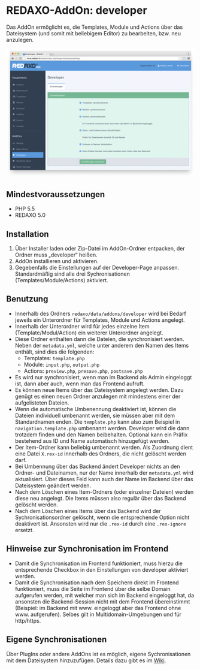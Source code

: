 REDAXO-AddOn: developer
=======================

Das AddOn ermöglicht es, die Templates, Module und Actions über das Dateisystem (und somit mit beliebigem Editor) zu bearbeiten, bzw. neu anzulegen.

![Screenshot](https://raw.githubusercontent.com/FriendsOfREDAXO/developer/assets/developer.png)

Mindestvoraussetzungen
----------------------

* PHP 5.5
* REDAXO 5.0

Installation
------------

1. Über Installer laden oder Zip-Datei im AddOn-Ordner entpacken, der Ordner muss „developer“ heißen.
2. AddOn installieren und aktivieren.
3. Gegebenfalls die Einstellungen auf der Developer-Page anpassen. Standardmäßig sind alle drei Sychronisationen (Templates/Module/Actions) aktiviert.

Benutzung
---------

* Innerhalb des Ordners `redaxo/data/addons/developer` wird bei Bedarf jeweils ein Unterordner für Templates, Module und Actions angelegt.
* Innerhalb der Unterordner wird für jedes einzelne Item (Template/Modul/Action) ein weiterer Unterordner angelegt.
* Diese Ordner enthalten dann die Dateien, die synchronisiert werden. Neben der `metadata.yml`, welche unter anderem den Namen des Items enthält, sind dies die folgenden:
    - Templates: `template.php`
    - Module: `input.php`, `output.php`
    - Actions: `preview.php`, `presave.php`, `postsave.php`
* Es wird nur synchronisiert, wenn man im Backend als Admin eingeloggt ist, dann aber auch, wenn man das Frontend aufruft.
* Es können neue Items über das Dateisystem angelegt werden. Dazu genügt es einen neuen Ordner anzulegen mit mindestens einer der aufgelisteten Dateien.
* Wenn die automatische Umbenennung deaktiviert ist, können die Dateien individuell umbenannt werden, sie müssen aber mit dem Standardnamen enden. Die `template.php` kann also zum Beispiel in `navigation.template.php` umbenannt werden. Developer wird die dann trotzdem finden und den Namen beibehalten. Optional kann ein Präfix bestehend aus ID und Name automatisch hinzugefügt werden.
* Der Item-Ordner kann beliebig umbenannt werden. Als Zuordnung dient eine Datei `X.rex-id` innerhalb des Ordners, die nicht gelöscht werden darf.
* Bei Umbennung über das Backend ändert Developer nichts an den Ordner- und Dateinamen, nur der Name innerhalb der `metadata.yml` wird aktualisiert. Über dieses Feld kann auch der Name im Backend über das Dateisystem geändert werden.
* Nach dem Löschen eines Item-Ordners (oder einzelner Dateien) werden diese neu angelegt. Die Items müssen also regulär über das Backend gelöscht werden.
* Nach dem Löschen eines Items über das Backend wird der Sychronisationsordner gelöscht, wenn die entsprechende Option nicht deaktivert ist. Ansonsten wird nur die `.rex-id` durch eine `.rex-ignore` ersetzt.


Hinweise zur Synchronisation im Frontend
------------
* Damit die Synchronisation im Frontend funktioniert, muss hierzu die entsprechende Checkbox in den Einstellungen von developer aktiviert werden.
* Damit die Synchronisation nach dem Speichern direkt im Frontend funktioniert, muss die Seite im Frontend über die selbe Domain aufgerufen werden, mit welcher man sich im Backend eingeloggt hat, da ansonsten die Backend-Session nicht mit dem Frontend übereinstimmt (Beispiel: im Backend mit www. eingeloggt aber das Frontend ohne www. aufgerufen). Selbes gilt in Multidomain-Umgebungen und für http/https. 


Eigene Synchronisationen
------------------------

Über PlugIns oder andere AddOns ist es möglich, eigene Sychronisationen mit dem Dateisystem hinzuzufügen. Details dazu gibt es im [Wiki](https://github.com/friendsofredaxo/developer/wiki/Eigene-Synchronisationen).
